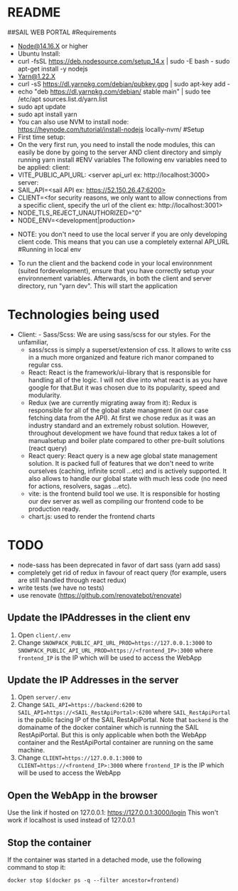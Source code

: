 # README

##SAIL WEB PORTAL
#Requirements

- Node@14.16.X or higher
- Ubuntu Install:
- curl -fsSL https://deb.nodesource.com/setup_14.x | sudo -E bash -
  sudo apt-get install -y nodejs
- Yarn@1.22.X
- curl -sS https://dl.yarnpkg.com/debian/pubkey.gpg | sudo apt-key add -
- echo "deb https://dl.yarnpkg.com/debian/ stable main" | sudo tee /etc/apt
  sources.list.d/yarn.list
- sudo apt update
- sudo apt install yarn
- You can also use NVM to install node: https://heynode.com/tutorial/install-nodejs
  locally-nvm/
  #Setup
- First time setup:
- On the very first run, you need to install the node modules, this can easily be done
  by going to the server AND client directory and simply running
  yarn install
  #ENV variables
  The following env variables need to be applied:
  client:
- VITE_PUBLIC_API_URL: <server api_url ex: http://localhost:3000>
  server:
- SAIL_API=<sail API ex: https://52.150.26.47:6200>
- CLIENT=<for security reasons, we only want to allow connections from a specific
  client, specify the url of the client ex: http://localhost:3001>
- NODE_TLS_REJECT_UNAUTHORIZED="0"
- NODE_ENV=<development|production>

* NOTE: you don't need to use the local server if you are only developing client code.
  This means that you can use a completely external API_URL
  #Running in local env

- To run the client and the backend code in your local environnment (suited fordevelopment), ensure that you have correctly setup your environnement variables.
  Afterwards, in both the client and server directory, run "yarn dev". This will start the
  application

# Technologies being used

- Client: - Sass/Scss: We are using sass/scss for our styles. For the unfamiliar,
  - sass/scss is simply a superset/extension of css. It allows to write css in a much more organized and feature rich manor companed to regular css.
  - React: React is the framework/ui-library that is responsible for handling all of the logic. I will not dive into what react is as you have google for that.But it was chosen due to its popularity, speed and modularity.
  - Redux (we are currently migrating away from it): Redux is responsible for all of the global state managment (in our case fetching data from the API). At first we chose redux as it was an industry standard and an extremely robust solution. However, throughout development we have found that redux takes a lot of manualsetup and boiler plate compared to other pre-built solutions (react query)
  - React query: React query is a new age global state management solution. It is packed full of features that we don't need to write ourselves (caching, infinite scroll ...etc) and is actively supported. It also allows to handle our global state with much less code (no need for actions, resolvers, sagas ...etc).
  - vite: is the frontend build tool we use. It is responsible for hosting our dev server as well as compiling our frontend code to be production ready.
  - chart.js: used to render the frontend charts

# TODO

- node-sass has been deprecated in favor of dart sass (yarn add sass)
- completely get rid of redux in favour of react query (for example, users are still
  handled through react redux)
- write tests (we have no tests)
- use renovate (https://github.com/renovatebot/renovate)

## Update the IPAddresses in the client env

1. Open `client/.env`
2. Change `SNOWPACK_PUBLIC_API_URL_PROD=https://127.0.0.1:3000` to `SNOWPACK_PUBLIC_API_URL_PROD=https://<frontend_IP>:3000` where `frontend_IP` is the IP which will be used to access the WebApp

## Update the IP Addresses in the server

1. Open `server/.env`
2. Change `SAIL_API=https://backend:6200` to `SAIL_API=https://<SAIL_RestApiPortal>:6200` where `SAIL_RestApiPortal` is the public facing IP of the SAIL RestApiPortal. Note that `backend` is the domainame of the docker container which is running the SAIL RestApiPortal. But this is only applicable when both the WebApp container and the RestApiPortal container are running on the same machine.
3. Change `CLIENT=https://127.0.0.1:3000` to `CLIENT=https://<frontend_IP>:3000` where `frontend_IP` is the IP which will be used to access the WebApp

## Open the WebApp in the browser

Use the link if hosted on 127.0.0.1: https://127.0.0.1:3000/login
This won't work if localhost is used instead of 127.0.0.1

## Stop the container

If the container was started in a detached mode, use the following command to stop it:

```
docker stop $(docker ps -q --filter ancestor=frontend)
```
